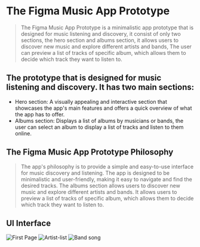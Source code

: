 # The Figma Music App Prototype
> The Figma Music App Prototype is a minimalistic app prototype that is designed for music listening and discovery, it consist of only two sections, the hero section and albums section, it allows users to discover new music and explore different artists and bands, The user can preview a list of tracks of specific album, which allows them to decide which track they want to listen to.
## The prototype that is designed for music listening and discovery. It has two main sections:
+ Hero section: A visually appealing and interactive section that showcases the app's main features and offers a quick overview of what the app has to offer.
+ Albums section: Displays a list of albums by musicians or bands, the user can select an album to display a list of tracks and listen to them online.
## The Figma Music App Prototype Philosophy
> The app's philosophy is to provide a simple and easy-to-use interface for music discovery and listening. The app is designed to be minimalistic and user-friendly, making it easy to navigate and find the desired tracks. The albums section allows users to discover new music and explore different artists and bands. It allows users to preview a list of tracks of specific album, which allows them to decide which track they want to listen to.
## UI Interface
![First Page](https://user-images.githubusercontent.com/29811601/213775363-38e912ad-ca85-42ff-88fe-bbd401462feb.png)
![Artist-list](https://user-images.githubusercontent.com/29811601/213775385-5d83adad-58ee-496c-ac6c-a412cc8de405.png)
![Band song](https://user-images.githubusercontent.com/29811601/213775407-5d5bfe5b-3301-4cd1-b64c-a79574fa3529.png)

